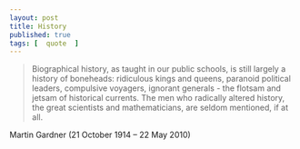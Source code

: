 ```yaml
---
layout: post
title: History
published: true 
tags: [  quote  ]
---
```


> Biographical history, as taught in our public schools, is still largely a 
> history of boneheads: ridiculous kings and queens, paranoid political 
> leaders, compulsive voyagers, ignorant generals - the flotsam and jetsam 
> of historical currents. The men who radically altered history, the great 
> scientists and mathematicians, are seldom mentioned, if at all.

Martin Gardner (21 October 1914 – 22 May 2010)

